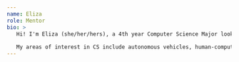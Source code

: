 ```yaml
---
name: Eliza
role: Mentor
bio: >
   Hi! I'm Eliza (she/her/hers), a 4th year Computer Science Major looking forward to graduating this Spring! I originally entered UCSB as a CCS Art Major, but was drawn to the logical and detailed nature of CS during my freshman year. When I began the process to transfer into CS, I often felt like an outsider due to my limited experience in the field. Learning the intricacies of coding was one of my biggest challenges. However, when I sought help from friends and other students in class, their enthusiasm and patience improved my confidence when programming. Gradually, I became more comfortable coding and officially switched majors late sophomore year. I understand what it's like to feel intimidated by unfamiliar concepts, so I'd like to help my fellow peers any way I best can. CS56 was my favorite lower-division course because I learned more about real-world programming practices (Git/GitHub, legacy code) and took part in Professor Conrad's energetic and passionate lectures.
   
   My areas of interest in CS include autonomous vehicles, human-computer interaction, and UI/UX design. During my previous internship, I rode in one of Waymo's cars, designed the UI for an online educational service, and helped create a marketing plan to promote the service. I still enjoy art-related hobbies such as illustration, photography, and fashion design. I'd love to talk about any of these topics if you have questions or just want to chat!
---
```

